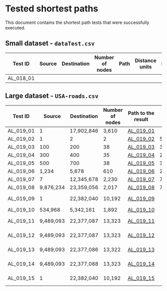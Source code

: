 # Tested shortest paths

This document contains the shortest path tests that were successfully executed.

## Small dataset - `dataTest.csv`

| Test ID | Source | Destination | Number of nodes | Path | Distance units | Dijkstra | Bidirectional |
| ------- | ------ | ----------- | --------------- | ---- | -------------- | -------- | ------------- |
|AL_018_01||||||||

## Large dataset - `USA-roads.csv`

| Test ID   | Source    | Destination | Number of nodes | Path to the result                             | Distance units | Dijkstra | Execution time |
| --------- | --------- | ----------- | --------------- | ---------------------------------------------- | -------------- | -------- | -------------- |
| AL_019_01 | 1         | 17,902,846  | 3,610           | [AL_019_01](./testing/testingResuts/AL_019_01) |                | V.2      | 6,745 ms       |
| AL_019_02 | 1         | 2           | 2               | [AL_019_02](./testing/testingResuts/AL_019_02) | 5,062          | V.2      | 1,274 ms       |
| AL_019_03 | 100       | 200         | 38              | [AL_019_03](./testing/testingResuts/AL_019_03) | 358,307        | V.2      | 1,319 ms       |
| AL_019_04 | 300       | 400         | 35              | [AL_019_04](./testing/testingResuts/AL_019_04) | 277,607        | V.2      | 1,276 ms       |
| AL_019_05 | 500       | 700         | 38              | [AL_019_05](./testing/testingResuts/AL_019_05) | 394,325        | V.2      | 1,296 ms       |
| AL_019_06 | 1,234     | 5,678       | 610             | [AL_019_06](./testing/testingResuts/AL_019_06) | 2,980,378      | V.2      | 1,441 ms       |
| AL_019_07 | 7         | 12,345,678  | 2,230           | [AL_019_07](./testing/testingResuts/AL_019_07) | 7,438,024      | V.2      | 2,803 ms       |
| AL_019_08 | 9,876,234 | 23,359,056  | 2,017           | [AL_019_08](./testing/testingResuts/AL_019_08) | 7,502,976      | V.2      | 1,959 ms       |
| AL_019_09 | 1         | 22,382,040  | 10,192          | [AL_019_09](./testing/testingResuts/AL_019_09) |                | V.2      | 13,214 ms      |
| AL_019_10 | 534,968   | 5,342,161   | 1,892           | [AL_019_10](./testing/testingResuts/AL_019_10) |                | V.2      | 2,169 ms       |
| AL_019_11 | 9,489,093 | 22,377,087  | 13,323          | [AL_019_11](./testing/testingResuts/AL_019_11) |                | V.2      | 12,654 ms      |
| AL_019_12 | 9,489,093 | 22,377,087  | 13,323          | [AL_019_12](./testing/testingResuts/AL_019_12) |                | V.3      | 12,291 ms      |
| AL_019_13 | 9,489,093 | 22,377,086  | 13,322          | [AL_019_13](./testing/testingResuts/AL_019_13) |                | V.3      | 12,145 ms      |
| AL_019_14 | 9,489,093 | 22,377,088  | 13,323          | [AL_019_14](./testing/testingResuts/AL_019_14) |                | V.3      | 12,134 ms      |
| AL_019_15 | 1         | 22,382,040  | 10,192          | [AL_019_15](./testing/testingResuts/AL_019_15) |                | V.3      | 13,177 ms      |

